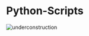 # Python-Scripts

![underconstruction](https://user-images.githubusercontent.com/126183973/233772892-9ba27b1f-6e34-49fa-94ef-aa41668ddeab.jpg)

